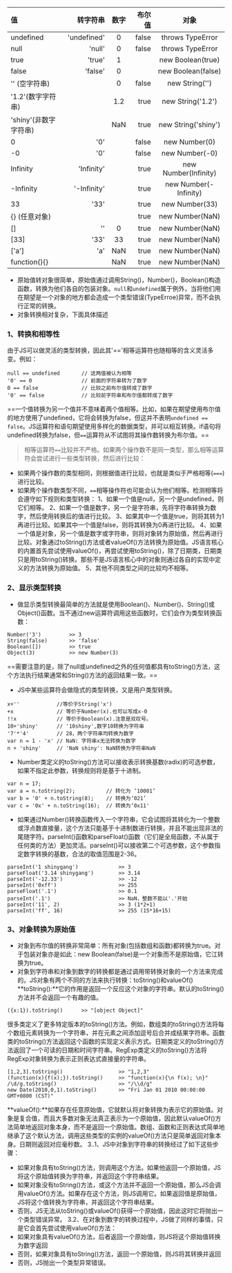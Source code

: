 | 值      |    转字符串 | 数字  |   布尔值 | 对象  |
| :-------- | --------:| :--: |--------:| :--: |
| undefined  | 'undefined' | 0 |false|throws TypeError|
| null  | 'null' | 0 |false|throws TypeError|
| true  | 'true' | 1 ||new Boolean(true)|
| false  | 'false' | 0 ||new Boolean(false)|
|'' (空字符串)| |  0 |false|new String('')|
|'1.2'(数字字符串) | | 1.2 |true|new String('1.2')|
|'shiny'(非数字字符串) || NaN |true|new String('shiny')|
| 0  | '0' | |false|new Number(0)|
| -0  | '0' | |false|new Number(-0)|
| Infinity  | 'Infinity' | |true|new Number(Infinity)|
| -Infinity  | '-Infinity' | |true| new Number(-Infinity)|
| 33  | '33' |  |true|new Number(33)|
|{} (任意对象)| | |true|new Number(NaN)|
| []  | '' | 0 |true|new Number(NaN)|
|[33]  | '33' | 33 |true|new Number(NaN)|
| ['a']  | 'a' | NaN |true|new Number(NaN)|
| function(){}  | | NaN |true|new Number(NaN)|
- 原始值转对象很简单，原始值通过调用String()，Number()，Boolean()构造函数，转换为他们各自的包装对象。`null`和`undefined`属于例外，当将他们用在期望是一个对象的地方都会造成一个类型错误(TypeErroe)异常，而不会执行正常的转换。
- 对象转换相对复杂，下面具体描述
### 1、转换和相等性
由于JS可以做灵活的类型转换，因此其'=='相等运算符也随相等的含义灵活多变。例如：
```
null == undefined		// 这两值被认为相等
'0' == 0				// 前面的字符串转为了数字
0 == false				// 比较之前布尔值转成了数字
'0' == false			// 比较前字符串和布尔值都转成了数字
```
==一个值转换为另一个值并不意味着两个值相等。比如，如果在期望使用布尔值的地方使用了undefined，它将会转换为false，但这并不表明`undefined == false`。JS运算符和语句期望使用多样化的数据类型，并可以相互转换。if语句将undefined转换为false，但`==`运算符从不试图将其操作数转换为布尔值。==
> 相等运算符`==`比较并不严格。如果两个操作数不是同一类型，那么相等运算符会尝试进行一些类型转换，然后进行比较：

- 如果两个操作数的类型相同，则根据值进行比较，也就是类似于严格相等(`===`)进行比较。
- 如果两个操作数类型不同，`==`相等操作符也可能会认为他们相等。检测相等将会遵守如下规则和类型转换：
1、如果一个值是null，另一个是undefined，则它们相等。
2、如果一个值是数字，另一个是字符串，先将字符串转换为数字，然后使用转换后的值进行比较。
3、如果其中一个值是true，则将其转为1再进行比较。如果其中一个值是false，则将其转换为0再进行比较。
4、如果一个值是对象，另一个值是数字或字符串，则将对象转为原始值，然后再进行比较。对象通过toString()方法或者valueOf()方法转换为原始值。JS语言核心的内置首先尝试使用valueOf()，再尝试使用toString()，除了日期类，日期类只是用toString()转换。那些不是JS语言核心中的对象则通过各自的实现中定义的方法转换为原始值。
5、其他不同类型之间的比较均不相等。
### 2、显示类型转换
- 做显示类型转换最简单的方法就是使用Boolean()、Number()、String()或Object()函数。当不通过new运算符调用这些函数时，它们会作为类型转换函数：
```
Number('3')			>> 3
String(false)		>> 'false'
Boolean([])			>> true
Object(3)			>> new Number(3)
```
==需要注意的是，除了null或undefined之外的任何值都具有toString()方法，这个方法执行结果通常和String()方法的返回结果一致。==
- JS中某些运算符会做隐式的类型转换，又是用户类型转换。
```
x+''			//等价于String('x')
+x				// 等价于Number(x).也可以写成x-0
!!x				// 等价于Boolean(x).注意是双叹号。
10+'shiny'		// '10shiny',数字10转换为字符串
'7'*'4'			// 28，两个字符串均转换为数字
var n = 1 - 'x'	// NaN: 字符串x无法转换为数字
n + 'shiny'		// 'NaN shiny': NaN转换为字符串NaN
```
- Number类定义的toString()方法可以接收表示转换基数(radix)的可选参数，如果不指定此参数，转换规则将是基于十进制。
```
var n = 17;
var a = n.toString(2);			// 转化为 ‘10001’
var b = '0' + n.toString(8);	// 转换为‘021’
var c = '0x' + n.toString(16);	// 转换为‘0x11'
```
- 如果通过Number()转换函数传入一个字符串，它会试图将其转化为一个整数或浮点数直接量，这个方法只能基于十进制数进行转换，并且不能出现非法的尾随字符。parseInt()函数和parseFloat()函数（它们是全局函数，不从属于任何类的方法）更加灵活。parseInt()可以接收第二个可选参数，这个参数指定数字转换的基数，合法的取值范围是2-36。
```
parseInt('1 shinygang')				>> 3
parseFloat('3.14 shinygang')		>> 3.14
parseInt('-12.33')					>> -12
parseInt('0xff')					>> 255
parseFloat('.1')					>> 0.1
parseInt('.1')						>> NaN，整数不能以'.'开始
parseInt('11', 2)					>> 3 (1*2+1)
parseInt('ff', 16)					>> 255 (15*16+15)
```
### 3、对象转换为原始值
- 对象到布尔值的转换非常简单：所有对象(包括数组和函数)都转换为true。对于包装对象亦是如此：new Boolean(false)是一个对象而不是原始值，它江转换为true。
- 对象到字符串和对象到数字的转换都是通过调用带转换对象的一个方法来完成的。JS对象有两个不同的方法来执行转换：toString()和valueOf()
**toString():**它的作用是返回一个反应这个对象的字符串。默认的toString()方法并不会返回一个有趣的值。
```
({x:1}).toString()   	>> "[object Object]"
```
很多类定义了更多特定版本的toString()方法。例如，数组类的toString()方法将每个数组元素转换为一个字符串，并在元素之间添加逗号后合并成结果字符串。函数类的toString()方法返回这个函数的实现定义表示方式。日期类定义的toString()方法返回了一个可读的日期和时间字符串。RegExp类定义的toString()方法将RegExp对象转换为表示正则表达式直接量的字符串。
```
[1,2,3].toString()					>> "1,2,3"
(function(x){f(x);}).toString()		>> "function(x){\n f(x); \n}"
/\d/g.toString()					>> "/\\d/g"
new Date(2010,0,1).toString()		>> "Fri Jan 01 2010 00:00:00 GMT+0800 (CST)"
```
**valueOf():**如果存在任意原始值，它就默认将对象转换为表示它的原始值。对象是复合值，而且大多数对象无法真正表示为一个原始值，因此默认valueOf()方法简单地返回对象本身，而不是返回一个原始值。数组、函数和正则表达式简单地继承了这个默认方法，调用这些类型的实例的valueOf()方法只是简单返回对象本身。日期则返回对应毫秒数。
3..1、JS中对象到字符串的转换经过了如下这些步骤：
* 如果对象具有toString()方法，则调用这个方法。如果他返回一个原始值，JS将这个原始值转换为字符串，并返回这个字符串结果。
* 如果对象没有toString()方法，或这个方法并不返回一个原始值，那么JS会调用valueOf()方法。如果存在这个方法，则JS调用它。如果返回值是原始值，JS将这个值转换为字符串，并返回这个字符串结果。
* 否则，JS无法从toString()或valueOf()获得一个原始值，因此这时它将抛出一个类型错误异常。
3.2、在对象到数字的转换过程中，JS做了同样的事情，只是它会首先尝试使用valueOf()方法：
* 如果对象具有valueOf()方法，后者返回一个原始值，则JS将这个原始值转换为数字返回
* 否则，如果对象具有toString()方法，返回一个原始值，则JS将其转换并返回
* 否则，JS抛出一个类型异常错误。
